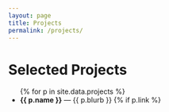 ```yaml
---
layout: page
title: Projects
permalink: /projects/
---
```


# Selected Projects

<ul class="projects">
{% for p in site.data.projects %}
  <li>
    <strong>{{ p.name }}</strong> — {{ p.blurb }}
    {% if p.link %}
      <br><a href="{{ p.link | escape }}" target="_blank" rel="
{% endfor %}
</ul>
``

